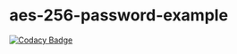 # aes-256-password-example
 
[![Codacy Badge](https://app.codacy.com/project/badge/Grade/259d946bcb954237a43f7b791b114891)](https://www.codacy.com/gh/hazrid93/aes-256-password-example/dashboard?utm_source=github.com&amp;utm_medium=referral&amp;utm_content=hazrid93/aes-256-password-example&amp;utm_campaign=Badge_Grade)
